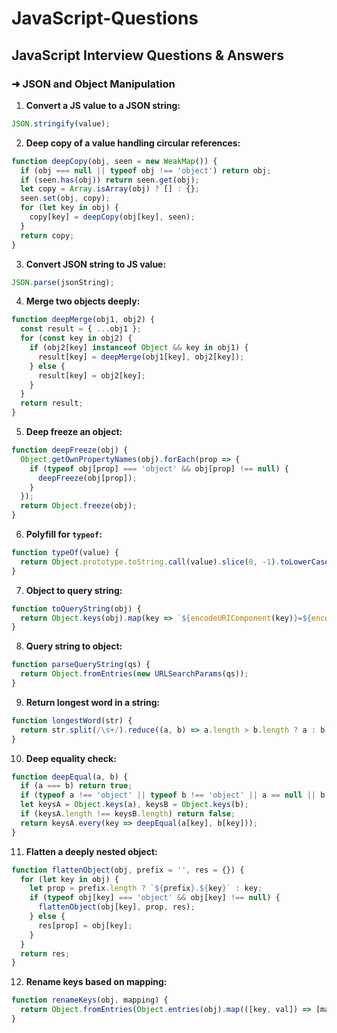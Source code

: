 # JavaScript-Questions

## JavaScript Interview Questions & Answers

### ➜ JSON and Object Manipulation

1. **Convert a JS value to a JSON string:**

```js
JSON.stringify(value);
```

2. **Deep copy of a value handling circular references:**

```js
function deepCopy(obj, seen = new WeakMap()) {
  if (obj === null || typeof obj !== 'object') return obj;
  if (seen.has(obj)) return seen.get(obj);
  let copy = Array.isArray(obj) ? [] : {};
  seen.set(obj, copy);
  for (let key in obj) {
    copy[key] = deepCopy(obj[key], seen);
  }
  return copy;
}
```

3. **Convert JSON string to JS value:**

```js
JSON.parse(jsonString);
```

4. **Merge two objects deeply:**

```js
function deepMerge(obj1, obj2) {
  const result = { ...obj1 };
  for (const key in obj2) {
    if (obj2[key] instanceof Object && key in obj1) {
      result[key] = deepMerge(obj1[key], obj2[key]);
    } else {
      result[key] = obj2[key];
    }
  }
  return result;
}
```

5. **Deep freeze an object:**

```js
function deepFreeze(obj) {
  Object.getOwnPropertyNames(obj).forEach(prop => {
    if (typeof obj[prop] === 'object' && obj[prop] !== null) {
      deepFreeze(obj[prop]);
    }
  });
  return Object.freeze(obj);
}
```

6. **Polyfill for ********`typeof`********:**

```js
function typeOf(value) {
  return Object.prototype.toString.call(value).slice(8, -1).toLowerCase();
}
```

7. **Object to query string:**

```js
function toQueryString(obj) {
  return Object.keys(obj).map(key => `${encodeURIComponent(key)}=${encodeURIComponent(obj[key])}`).join('&');
}
```

8. **Query string to object:**

```js
function parseQueryString(qs) {
  return Object.fromEntries(new URLSearchParams(qs));
}
```

9. **Return longest word in a string:**

```js
function longestWord(str) {
  return str.split(/\s+/).reduce((a, b) => a.length > b.length ? a : b);
}
```

10. **Deep equality check:**

```js
function deepEqual(a, b) {
  if (a === b) return true;
  if (typeof a !== 'object' || typeof b !== 'object' || a == null || b == null) return false;
  let keysA = Object.keys(a), keysB = Object.keys(b);
  if (keysA.length !== keysB.length) return false;
  return keysA.every(key => deepEqual(a[key], b[key]));
}
```

11. **Flatten a deeply nested object:**

```js
function flattenObject(obj, prefix = '', res = {}) {
  for (let key in obj) {
    let prop = prefix.length ? `${prefix}.${key}` : key;
    if (typeof obj[key] === 'object' && obj[key] !== null) {
      flattenObject(obj[key], prop, res);
    } else {
      res[prop] = obj[key];
    }
  }
  return res;
}
```

12. **Rename keys based on mapping:**

```js
function renameKeys(obj, mapping) {
  return Object.fromEntries(Object.entries(obj).map(([key, val]) => [mapping[key] || key, val]));
}
```

